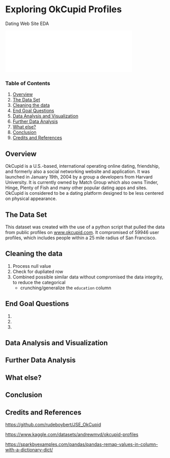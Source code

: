 # Exploring OkCupid Profiles
Dating Web Site EDA

<img src="./img/logo.png" alt="logo" width="400"/>

### Table of Contents
1. [Overview](#overview)
2. [The Data Set](#the-data-set)
3. [Cleaning the data](#cleaning-the-data)
4. [End Goal Questions](#end-goal-questions)
5. [Data Analysis and Visualization](#data-analysis-and-visualization)
6. [Further Data Analysis](#further-data-analysis)
7. [What else?](#what-else)
8. [Conclusion](#conclusion)
9. [Credits and References](#credits-and-references)

## **Overview**
OkCupid is a U.S.-based, international operating online dating, friendship, and formerly also a social networking website and application. It was launched in January 19th, 2004 by a group a developers from Harvard University. It is currently owned by Match Group which also owns Tinder, Hinge, Plenty of Fish and many other popular dating apps and sites. OkCupid is considered to be a dating platform designed to be less centered on physical appearance. 
## **The Data Set**
This dataset was created with the use of a python script that pulled the data from public profiles on www.okcupid.com. It compromised of 59946 user profiles, which includes people within a 25 mile radius of San Francisco.
## **Cleaning the data**
1. Process null value
2. Check for dupliated row
3. Combined possible similar data without compromised the data integrity, to reduce the categorical
    - crunching/generalize the `education` column


## **End Goal Questions**
1. 
2.
3.
## **Data Analysis and Visualization**
## **Further Data Analysis**
## **What else?**
## **Conclusion**
## **Credits and References**
https://github.com/rudeboybert/JSE_OkCupid

https://www.kaggle.com/datasets/andrewmvd/okcupid-profiles

https://sparkbyexamples.com/pandas/pandas-remap-values-in-column-with-a-dictionary-dict/